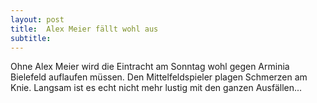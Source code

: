 ```yaml
---
layout: post
title:  Alex Meier fällt wohl aus
subtitle:  
---
```


Ohne Alex Meier wird die Eintracht am Sonntag wohl gegen Arminia Bielefeld auflaufen müssen. Den Mittelfeldspieler plagen Schmerzen am Knie. Langsam ist es echt nicht mehr lustig mit den ganzen Ausfällen...


